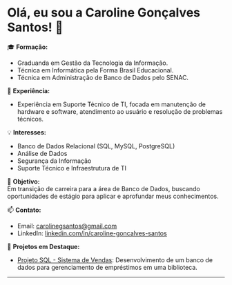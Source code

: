 # Olá, eu sou a Caroline Gonçalves Santos! 👋

🎓 **Formação:**  
- Graduanda em Gestão da Tecnologia da Informação.
- Técnica em Informática pela Forma Brasil Educacional.
- Técnica em Administração de Banco de Dados pelo SENAC.

💼 **Experiência:**  
- Experiência em Suporte Técnico de TI, focada em manutenção de hardware e software, atendimento ao usuário e resolução de problemas técnicos.

💡 **Interesses:**  
- Banco de Dados Relacional (SQL, MySQL, PostgreSQL)
- Análise de Dados
- Segurança da Informação
- Suporte Técnico e Infraestrutura de TI

🚀 **Objetivo:**  
Em transição de carreira para a área de Banco de Dados, buscando oportunidades de estágio para aplicar e aprofundar meus conhecimentos.

📫 **Contato:**  
- Email: carolinegsantos@gmail.com
- LinkedIn: [linkedin.com/in/caroline-goncalves-santos](https://www.linkedin.com/in/caroline-goncalves-santos)

🌟 **Projetos em Destaque:**
- [Projeto SQL - Sistema de Vendas](https://github.com/carolgsantos85/projeto-sistema-vendas-sql): Desenvolvimento de um banco de dados para gerenciamento de empréstimos em uma biblioteca.

---

